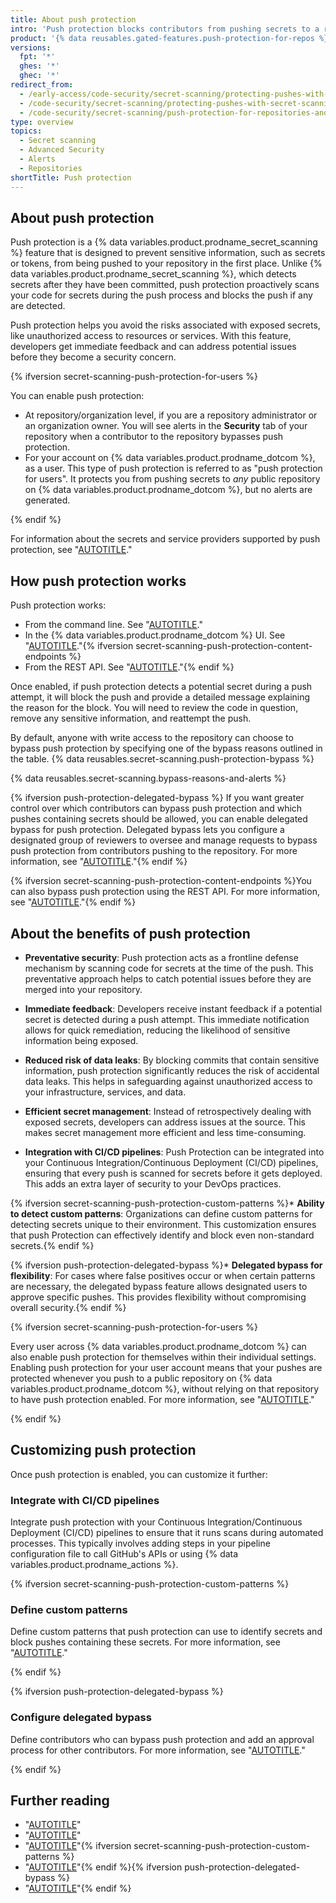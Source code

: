 ```yaml
---
title: About push protection
intro: 'Push protection blocks contributors from pushing secrets to a repository and generates an alert whenever a contributor bypasses the block.{% ifversion secret-scanning-push-protection-for-users %} Push protection can be applied at the repository, organization, and user account level{% else %} You can apply push protection at repository or organization level{% endif %}.'
product: '{% data reusables.gated-features.push-protection-for-repos %}'
versions:
  fpt: '*'
  ghes: '*'
  ghec: '*'
redirect_from:
  - /early-access/code-security/secret-scanning/protecting-pushes-with-secret-scanning
  - /code-security/secret-scanning/protecting-pushes-with-secret-scanning
  - /code-security/secret-scanning/push-protection-for-repositories-and-organizations
type: overview
topics:
  - Secret scanning
  - Advanced Security
  - Alerts
  - Repositories
shortTitle: Push protection
---
```


## About push protection

Push protection is a {% data variables.product.prodname_secret_scanning %} feature that is designed to prevent sensitive information, such as secrets or tokens, from being pushed to your repository in the first place. Unlike {% data variables.product.prodname_secret_scanning %}, which detects secrets after they have been committed, push protection proactively scans your code for secrets during the push process and blocks the push if any are detected.

Push protection helps you avoid the risks associated with exposed secrets, like unauthorized access to resources or services. With this feature, developers get immediate feedback and can address potential issues before they become a security concern.

{% ifversion secret-scanning-push-protection-for-users %}

You can enable push protection:

* At repository/organization level, if you are a repository administrator or an organization owner. You will see alerts in the **Security** tab of your repository when a contributor to the repository bypasses push protection.
* For your account on {% data variables.product.prodname_dotcom %}, as a user. This type of push protection is referred to as "push protection for users". It protects you from pushing secrets to _any_ public repository on {% data variables.product.prodname_dotcom %}, but no alerts are generated.

{% endif %}

For information about the secrets and service providers supported by push protection, see "[AUTOTITLE](/code-security/secret-scanning/introduction/supported-secret-scanning-patterns#supported-secrets)."

## How push protection works

Push protection works:

* From the command line. See "[AUTOTITLE](/code-security/secret-scanning/working-with-secret-scanning-and-push-protection/working-with-push-protection-from-the-command-line)."
* In the {% data variables.product.prodname_dotcom %} UI. See "[AUTOTITLE](/code-security/secret-scanning/working-with-secret-scanning-and-push-protection/working-with-push-protection-in-the-github-ui)."{% ifversion secret-scanning-push-protection-content-endpoints %}
* From the REST API. See "[AUTOTITLE](/code-security/secret-scanning/working-with-secret-scanning-and-push-protection/working-with-push-protection-from-the-rest-api)."{% endif %}

Once enabled, if push protection detects a potential secret during a push attempt, it will block the push and provide a detailed message explaining the reason for the block. You will need to review the code in question, remove any sensitive information, and reattempt the push.

By default, anyone with write access to the repository can choose to bypass push protection by specifying one of the bypass reasons outlined in the table. {% data reusables.secret-scanning.push-protection-bypass %}

{% data reusables.secret-scanning.bypass-reasons-and-alerts %}

{% ifversion push-protection-delegated-bypass %} If you want greater control over which contributors can bypass push protection and which pushes containing secrets should be allowed, you can enable delegated bypass for push protection. Delegated bypass lets you configure a designated group of reviewers to oversee and manage requests to bypass push protection from contributors pushing to the repository. For more information, see "[AUTOTITLE](/code-security/secret-scanning/using-advanced-secret-scanning-and-push-protection-features/delegated-bypass-for-push-protection/about-delegated-bypass-for-push-protection)."{% endif %}

{% ifversion secret-scanning-push-protection-content-endpoints %}You can also bypass push protection using the REST API. For more information, see "[AUTOTITLE](/rest/secret-scanning/secret-scanning?apiVersion=2022-11-28#create-a-push-protection-bypass)."{% endif %}

## About the benefits of push protection

* **Preventative security**: Push protection acts as a frontline defense mechanism by scanning code for secrets at the time of the push. This preventative approach helps to catch potential issues before they are merged into your repository.

* **Immediate feedback**: Developers receive instant feedback if a potential secret is detected during a push attempt. This immediate notification allows for quick remediation, reducing the likelihood of sensitive information being exposed.

* **Reduced risk of data leaks**: By blocking commits that contain sensitive information, push protection significantly reduces the risk of accidental data leaks. This helps in safeguarding against unauthorized access to your infrastructure, services, and data.

* **Efficient secret management**: Instead of retrospectively dealing with exposed secrets, developers can address issues at the source. This makes secret management more efficient and less time-consuming.

* **Integration with CI/CD pipelines**: Push Protection can be integrated into your Continuous Integration/Continuous Deployment (CI/CD) pipelines, ensuring that every push is scanned for secrets before it gets deployed. This adds an extra layer of security to your DevOps practices.

{% ifversion secret-scanning-push-protection-custom-patterns %}* **Ability to detect custom patterns**: Organizations can define custom patterns for detecting secrets unique to their environment. This customization ensures that push Protection can effectively identify and block even non-standard secrets.{% endif %}

{% ifversion push-protection-delegated-bypass %}* **Delegated bypass for flexibility**: For cases where false positives occur or when certain patterns are necessary, the delegated bypass feature allows designated users to approve specific pushes. This provides flexibility without compromising overall security.{% endif %}

{% ifversion secret-scanning-push-protection-for-users %}

Every user across {% data variables.product.prodname_dotcom %} can also enable push protection for themselves within their individual settings. Enabling push protection for your user account means that your pushes are protected whenever you push to a public repository on {% data variables.product.prodname_dotcom %}, without relying on that repository to have push protection enabled. For more information, see "[AUTOTITLE](/code-security/secret-scanning/working-with-secret-scanning-and-push-protection/push-protection-for-users)."

{% endif %}

## Customizing push protection

Once push protection is enabled, you can customize it further:

### Integrate with CI/CD pipelines

Integrate push protection with your Continuous Integration/Continuous Deployment (CI/CD) pipelines to ensure that it runs scans during automated processes. This typically involves adding steps in your pipeline configuration file to call GitHub's APIs or using {% data variables.product.prodname_actions %}.

{% ifversion secret-scanning-push-protection-custom-patterns %}

### Define custom patterns

Define custom patterns that push protection can use to identify secrets and block pushes containing these secrets. For more information, see "[AUTOTITLE](/code-security/secret-scanning/using-advanced-secret-scanning-and-push-protection-features/custom-patterns/defining-custom-patterns-for-secret-scanning)."

{% endif %}

{% ifversion push-protection-delegated-bypass %}

### Configure delegated bypass

Define contributors who can bypass push protection and add an approval process for other contributors. For more information, see "[AUTOTITLE](/code-security/secret-scanning/using-advanced-secret-scanning-and-push-protection-features/delegated-bypass-for-push-protection/about-delegated-bypass-for-push-protection)."

{% endif %}

## Further reading

* "[AUTOTITLE](/code-security/secret-scanning/enabling-secret-scanning-features/enabling-push-protection-for-your-repository)"
* "[AUTOTITLE](/code-security/secret-scanning/working-with-secret-scanning-and-push-protection/working-with-push-protection-from-the-command-line)"
* "[AUTOTITLE](/code-security/secret-scanning/working-with-secret-scanning-and-push-protection/working-with-push-protection-in-the-github-ui)"{% ifversion secret-scanning-push-protection-custom-patterns %}
* "[AUTOTITLE](/code-security/secret-scanning/using-advanced-secret-scanning-and-push-protection-features/custom-patterns/defining-custom-patterns-for-secret-scanning)"{% endif %}{% ifversion push-protection-delegated-bypass %}
* "[AUTOTITLE](/code-security/secret-scanning/using-advanced-secret-scanning-and-push-protection-features/delegated-bypass-for-push-protection/about-delegated-bypass-for-push-protection)"{% endif %}
